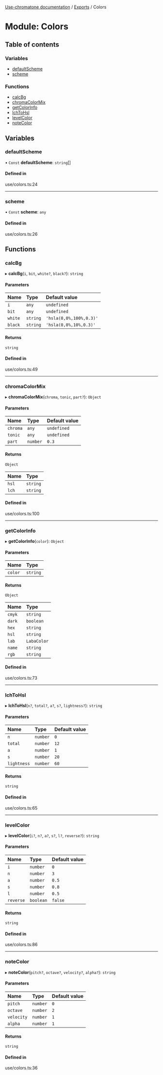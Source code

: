 [Use-chromatone documentation](../README.md) / [Exports](../modules.md) / Colors

# Module: Colors

## Table of contents

### Variables

- [defaultScheme](Colors.md#defaultscheme)
- [scheme](Colors.md#scheme)

### Functions

- [calcBg](Colors.md#calcbg)
- [chromaColorMix](Colors.md#chromacolormix)
- [getColorInfo](Colors.md#getcolorinfo)
- [lchToHsl](Colors.md#lchtohsl)
- [levelColor](Colors.md#levelcolor)
- [noteColor](Colors.md#notecolor)

## Variables

### defaultScheme

• `Const` **defaultScheme**: `string`[]

#### Defined in

use/colors.ts:24

___

### scheme

• `Const` **scheme**: `any`

#### Defined in

use/colors.ts:26

## Functions

### calcBg

▸ **calcBg**(`i`, `bit`, `white?`, `black?`): `string`

#### Parameters

| Name | Type | Default value |
| :------ | :------ | :------ |
| `i` | `any` | `undefined` |
| `bit` | `any` | `undefined` |
| `white` | `string` | `'hsla(0,0%,100%,0.3)'` |
| `black` | `string` | `'hsla(0,0%,10%,0.3)'` |

#### Returns

`string`

#### Defined in

use/colors.ts:49

___

### chromaColorMix

▸ **chromaColorMix**(`chroma`, `tonic`, `part?`): `Object`

#### Parameters

| Name | Type | Default value |
| :------ | :------ | :------ |
| `chroma` | `any` | `undefined` |
| `tonic` | `any` | `undefined` |
| `part` | `number` | `0.3` |

#### Returns

`Object`

| Name | Type |
| :------ | :------ |
| `hsl` | `string` |
| `lch` | `string` |

#### Defined in

use/colors.ts:100

___

### getColorInfo

▸ **getColorInfo**(`color`): `Object`

#### Parameters

| Name | Type |
| :------ | :------ |
| `color` | `string` |

#### Returns

`Object`

| Name | Type |
| :------ | :------ |
| `cmyk` | `string` |
| `dark` | `boolean` |
| `hex` | `string` |
| `hsl` | `string` |
| `lab` | `LabaColor` |
| `name` | `string` |
| `rgb` | `string` |

#### Defined in

use/colors.ts:73

___

### lchToHsl

▸ **lchToHsl**(`n?`, `total?`, `a?`, `s?`, `lightness?`): `string`

#### Parameters

| Name | Type | Default value |
| :------ | :------ | :------ |
| `n` | `number` | `0` |
| `total` | `number` | `12` |
| `a` | `number` | `1` |
| `s` | `number` | `20` |
| `lightness` | `number` | `60` |

#### Returns

`string`

#### Defined in

use/colors.ts:65

___

### levelColor

▸ **levelColor**(`i?`, `n?`, `a?`, `s?`, `l?`, `reverse?`): `string`

#### Parameters

| Name | Type | Default value |
| :------ | :------ | :------ |
| `i` | `number` | `0` |
| `n` | `number` | `3` |
| `a` | `number` | `0.5` |
| `s` | `number` | `0.8` |
| `l` | `number` | `0.5` |
| `reverse` | `boolean` | `false` |

#### Returns

`string`

#### Defined in

use/colors.ts:86

___

### noteColor

▸ **noteColor**(`pitch?`, `octave?`, `velocity?`, `alpha?`): `string`

#### Parameters

| Name | Type | Default value |
| :------ | :------ | :------ |
| `pitch` | `number` | `0` |
| `octave` | `number` | `2` |
| `velocity` | `number` | `1` |
| `alpha` | `number` | `1` |

#### Returns

`string`

#### Defined in

use/colors.ts:36
